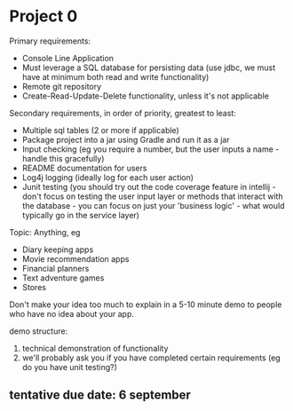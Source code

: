 # Project 0
Primary requirements:

* Console Line Application
* Must leverage a SQL database for persisting data (use jdbc, we must have at minimum both read and write functionality)
* Remote git repository
* Create-Read-Update-Delete functionality, unless it's not applicable

Secondary requirements, in order of priority, greatest to least:

* Multiple sql tables (2 or more if applicable)
* Package project into a jar using Gradle and run it as a jar
* Input checking (eg you require a number, but the user inputs a name - handle this gracefully)
* README documentation for users
* Log4j logging (ideally log for each user action)
* Junit testing (you should try out the code coverage feature in intellij - don't focus on testing the user input layer or methods that interact with the database - you can focus on just your 'business logic' - what would typically go in the service layer)

Topic:
Anything, eg
* Diary keeping apps
* Movie recommendation apps
* Financial planners
* Text adventure games
* Stores

Don't make your idea too much to explain in a 5-10 minute demo to people who have
no idea about your app.

demo structure: 
1. technical demonstration of functionality
2. we'll probably ask you if you have completed certain requirements (eg do you have unit testing?)

## tentative due date: 6 september